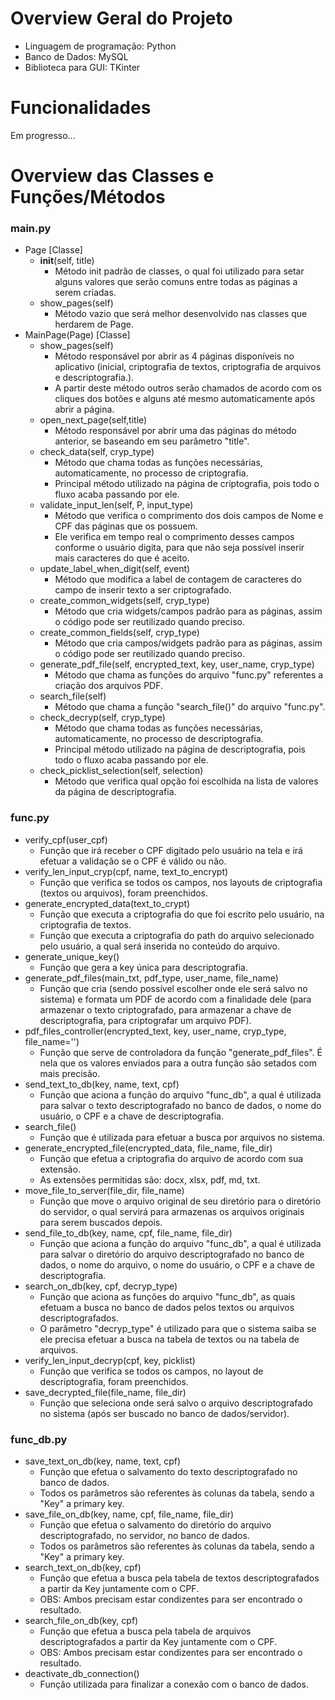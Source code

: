 # Overview Geral do Projeto

- Linguagem de programação: Python
- Banco de Dados: MySQL
- Biblioteca para GUI: TKinter

# Funcionalidades

Em progresso...

# Overview das Classes e Funções/Métodos

### main.py
- Page [Classe]
    - __init__(self, title)
        - Método init padrão de classes, o qual foi utilizado para setar alguns valores que serão comuns entre todas as páginas a serem criadas.
    - show_pages(self)
        - Método vazio que será melhor desenvolvido nas classes que herdarem de Page.
- MainPage(Page) [Classe]
    - show_pages(self)
        - Método responsável por abrir as 4 páginas disponíveis no aplicativo (inicial, criptografia de textos, criptografia de arquivos e descriptografia.).
        - A partir deste método outros serão chamados de acordo com os cliques dos botões e alguns até mesmo automaticamente após abrir a página.
    - open_next_page(self,title)
        - Método responsável por abrir uma das páginas do método anterior, se baseando em seu parâmetro "title".
    - check_data(self, cryp_type)
        - Método que chama todas as funções necessárias, automaticamente, no processo de criptografia.
        - Principal método utilizado na página de criptografia, pois todo o fluxo acaba passando por ele.
    - validate_input_len(self, P, input_type)
        - Método que verifica o comprimento dos dois campos de Nome e CPF das páginas que os possuem.
        - Ele verifica em tempo real o comprimento desses campos conforme o usuário digita, para que não seja possível inserir mais caracteres do que é aceito.
    - update_label_when_digit(self, event)
        - Método que modifica a label de contagem de caracteres do campo de inserir texto a ser criptografado.
    - create_common_widgets(self, cryp_type)
        - Método que cria widgets/campos padrão para as páginas, assim o código pode ser reutilizado quando preciso.
    - create_common_fields(self, cryp_type)
        - Método que cria campos/widgets padrão para as páginas, assim o código pode ser reutilizado quando preciso.
    - generate_pdf_file(self, encrypted_text, key, user_name, cryp_type)
        - Método que chama as funções do arquivo "func.py" referentes a criação dos arquivos PDF.
    - search_file(self)
        - Método que chama a função "search_file()" do arquivo "func.py".
    - check_decryp(self, cryp_type)
        - Método que chama todas as funções necessárias, automaticamente, no processo de descriptografia.
        - Principal método utilizado na página de descriptografia, pois todo o fluxo acaba passando por ele.
    - check_picklist_selection(self, selection)
        - Método que verifica qual opção foi escolhida na lista de valores da página de descriptografia.

### func.py
- verify_cpf(user_cpf)
    - Função que irá receber o CPF digitado pelo usuário na tela e irá efetuar a validação se o CPF é válido ou não.
- verify_len_input_cryp(cpf, name, text_to_encrypt)
    - Função que verifica se todos os campos, nos layouts de criptografia (textos ou arquivos), foram preenchidos.
- generate_encrypted_data(text_to_crypt)
    - Função que executa a criptografia do que foi escrito pelo usuário, na criptografia de textos.
    - Função que executa a criptografia do path do arquivo selecionado pelo usuário, a qual será inserida no conteúdo do arquivo.
- generate_unique_key()
    - Função que gera a key única para descriptografia.
- generate_pdf_files(main_txt, pdf_type, user_name, file_name)
    - Função que cria (sendo possível escolher onde ele será salvo no sistema) e formata um PDF de acordo com a finalidade dele (para armazenar o texto criptografado, para armazenar a chave de descriptografia, para criptografar um arquivo PDF).
- pdf_files_controller(encrypted_text, key, user_name, cryp_type, file_name='')
    - Função que serve de controladora da função "generate_pdf_files". É nela que os valores enviados para a outra função são setados com mais precisão.
- send_text_to_db(key, name, text, cpf)
    - Função que aciona a função do arquivo "func_db", a qual é utilizada para salvar o texto descriptografado no banco de dados, o nome do usuário, o CPF e a chave de descriptografia.
- search_file()
    - Função que é utilizada para efetuar a busca por arquivos no sistema.
- generate_encrypted_file(encrypted_data, file_name, file_dir)
    - Função que efetua a criptografia do arquivo de acordo com sua extensão.
    - As extensões permitidas são: docx, xlsx, pdf, md, txt.
- move_file_to_server(file_dir, file_name)
    - Função que move o arquivo original de seu diretório para o diretório do servidor, o qual servirá para armazenas os arquivos originais para serem buscados depois.
- send_file_to_db(key, name, cpf, file_name, file_dir)
    - Função que aciona a função do arquivo "func_db", a qual é utilizada para salvar o diretório do arquivo descriptografado no banco de dados, o nome do arquivo, o nome do usuário, o CPF e a chave de descriptografia.
- search_on_db(key, cpf, decryp_type)
    - Função que aciona as funções do arquivo "func_db", as quais efetuam a busca no banco de dados pelos textos ou arquivos descriptografados.
    - O parâmetro "decryp_type" é utilizado para que o sistema saiba se ele precisa efetuar a busca na tabela de textos ou na tabela de arquivos.
- verify_len_input_decryp(cpf, key, picklist)
    - Função que verifica se todos os campos, no layout de descriptografia, foram preenchidos.
- save_decrypted_file(file_name, file_dir)
    - Função que seleciona onde será salvo o arquivo descriptografado no sistema (após ser buscado no banco de dados/servidor).

### func_db.py
- save_text_on_db(key, name, text, cpf)
    - Função que efetua o salvamento do texto descriptografado no banco de dados.
    - Todos os parâmetros são referentes às colunas da tabela, sendo a "Key" a primary key.
- save_file_on_db(key, name, cpf, file_name, file_dir)
    - Função que efetua o salvamento do diretório do arquivo descriptografado, no servidor, no banco de dados.
    - Todos os parâmetros são referentes às colunas da tabela, sendo a "Key" a primary key.
- search_text_on_db(key, cpf)
    - Função que efetua a busca pela tabela de textos descriptografados a partir da Key juntamente com o CPF.
    - OBS: Ambos precisam estar condizentes para ser encontrado o resultado.
- search_file_on_db(key, cpf)
    - Função que efetua a busca pela tabela de arquivos descriptografados a partir da Key juntamente com o CPF.
    - OBS: Ambos precisam estar condizentes para ser encontrado o resultado.
- deactivate_db_connection()
    - Função utilizada para finalizar a conexão com o banco de dados.